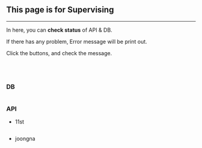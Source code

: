 ## This page is for Supervising

---

In here, you can **check status** of API & DB.

If there has any problem, Error message will be print out.

Click the buttons, and check the message.

<br></br>

### DB

```bash

```

### API

-   11st

```bash

```

-   joongna

```bash

```

